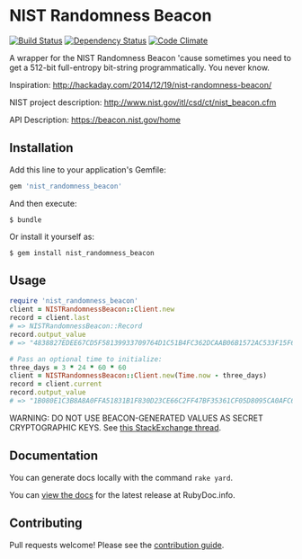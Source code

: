 # NIST Randomness Beacon

[![Build Status](https://travis-ci.org/chaserx/nist_randomness_beacon.svg)](https://travis-ci.org/chaserx/nist_randomness_beacon)
[![Dependency Status](https://gemnasium.com/chaserx/nist_randomness_beacon.svg)](https://gemnasium.com/chaserx/nist_randomness_beacon)
[![Code Climate](https://codeclimate.com/github/chaserx/nist_randomness_beacon/badges/gpa.svg)](https://codeclimate.com/github/chaserx/nist_randomness_beacon)

A wrapper for the NIST Randomness Beacon 'cause sometimes you need to get
a 512-bit full-entropy bit-string programmatically. You never know.

Inspiration: http://hackaday.com/2014/12/19/nist-randomness-beacon/

NIST project description: http://www.nist.gov/itl/csd/ct/nist_beacon.cfm

API Description: https://beacon.nist.gov/home

## Installation

Add this line to your application's Gemfile:

```ruby
gem 'nist_randomness_beacon'
```

And then execute:

    $ bundle

Or install it yourself as:

    $ gem install nist_randomness_beacon

## Usage

```ruby
require 'nist_randomness_beacon'
client = NISTRandomnessBeacon::Client.new
record = client.last
# => NISTRandomnessBeacon::Record
record.output_value
# => "4838827EDEE67CD5F58139933709764D1C51B4FC362DCAAB06B1572AC533F15F648F5EA98C5276187EBB87148852AEE291DB735F821CDC04E53DD7331AB1D3B6"

# Pass an optional time to initialize:
three_days = 3 * 24 * 60 * 60
client = NISTRandomnessBeacon::Client.new(Time.now - three_days)
record = client.current
record.output_value
# => "1B080E1C3B8A8A0FFA51831B1F830D23CE66C2FF47BF35361CF05D8095CA0AFC69A78D6711774C2653108CA355C3EA4A63926655452048A4B211BC871FC812F8"
```

WARNING: DO NOT USE BEACON-GENERATED VALUES AS SECRET CRYPTOGRAPHIC KEYS. See
[this StackExchange thread](http://crypto.stackexchange.com/questions/15225/how-useful-is-nists-randomness-beacon-for-cryptographic-use).

## Documentation

You can generate docs locally with the command `rake yard`.

You can [view the docs](http://www.rubydoc.info/gems/nist_randomness_beacon) for the latest release at RubyDoc.info.

## Contributing

Pull requests welcome! Please see the [contribution guide](CONTRIBUTING.md).
